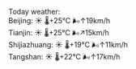 Today weather:  
Beijing: ☀️   🌡️+25°C 🌬️↑19km/h  
Tianjin: ☀️   🌡️+25°C 🌬️↗15km/h  
Shijiazhuang: ☀️   🌡️+19°C 🌬️↑11km/h  
Tangshan: ☀️   🌡️+22°C 🌬️↑17km/h  
